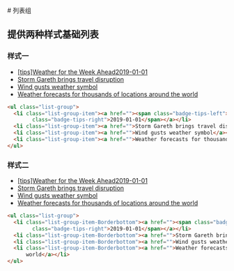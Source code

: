 <link rel="stylesheet" href="http://mocha.oa.com/v2/definitions/pc/view/list/list.min.css">
<style>
    .badge-tips {
      color: #d9534f;
      font-weight: bold;
    }
  </style>
# 列表组

## 提供两种样式基础列表
### 样式一
<div class="example-prev">
        <a href="javascript:;" title="查看代码" class="example-prev-code"></a>
<ul class="list-group">
    <li class="list-group-item"><a href=""><span class="badge-tips-left">[tips]</span>Weather for the Week Ahead<span
          class="badge-tips-right">2019-01-01</span></a></li>
    <li class="list-group-item"><a href="">Storm Gareth brings travel disruption</a></li>
    <li class="list-group-item"><a href="">Wind gusts weather symbol</a></li>
    <li class="list-group-item"><a href="">Weather forecasts for thousands of locations around the world</a></li>
  </ul>
  </div>

  ```html
  <ul class="list-group">
    <li class="list-group-item"><a href=""><span class="badge-tips-left">[tips]</span>Weather for the Week Ahead<span
          class="badge-tips-right">2019-01-01</span></a></li>
    <li class="list-group-item"><a href="">Storm Gareth brings travel disruption</a></li>
    <li class="list-group-item"><a href="">Wind gusts weather symbol</a></li>
    <li class="list-group-item"><a href="">Weather forecasts for thousands of locations around the world</a></li>
  </ul>
  ```

### 样式二
<div class="example-prev">
        <a href="javascript:;" title="查看代码" class="example-prev-code"></a>
  <ul class="list-group">
    <li class="list-group-item-Borderbottom"><a href=""><span class="badge-tips-left">[tips]</span>Weather for the Week Ahead<span
          class="badge-tips-right">2019-01-01</span></a></li>
    <li class="list-group-item-Borderbottom"><a href="">Storm Gareth brings travel disruption</a></li>
    <li class="list-group-item-Borderbottom"><a href="">Wind gusts weather symbol</a></li>
    <li class="list-group-item-Borderbottom"><a href="">Weather forecasts for thousands of locations around the
        world</a></li>
  </ul>
  </div>

  ```html
  <ul class="list-group">
    <li class="list-group-item-Borderbottom"><a href=""><span class="badge-tips-left">[tips]</span>Weather for the Week Ahead<span
          class="badge-tips-right">2019-01-01</span></a></li>
    <li class="list-group-item-Borderbottom"><a href="">Storm Gareth brings travel disruption</a></li>
    <li class="list-group-item-Borderbottom"><a href="">Wind gusts weather symbol</a></li>
    <li class="list-group-item-Borderbottom"><a href="">Weather forecasts for thousands of locations around the
        world</a></li>
  </ul>
  ```
